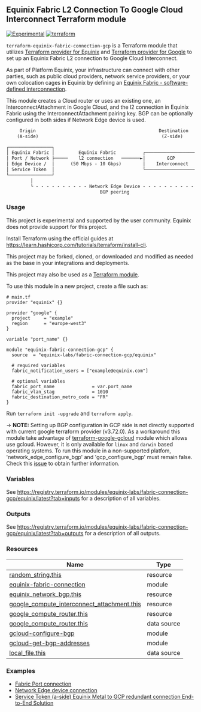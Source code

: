 ## Equinix Fabric L2 Connection To Google Cloud Interconnect Terraform module

[![Experimental](https://img.shields.io/badge/Stability-Experimental-red.svg)](https://github.com/equinix-labs/standards#about-uniform-standards)
[![terraform](https://github.com/equinix-labs/terraform-equinix-template/actions/workflows/integration.yaml/badge.svg)](https://github.com/equinix-labs/terraform-equinix-template/actions/workflows/integration.yaml)

`terraform-equinix-fabric-connection-gcp` is a Terraform module that utilizes [Terraform provider for Equinix](https://registry.terraform.io/providers/equinix/equinix/latest) and [Terraform provider for Google](https://registry.terraform.io/providers/hashicorp/google/latest/docs) to set up an Equinix Fabric L2 connection to Google Cloud Interconnect.

As part of Platform Equinix, your infrastructure can connect with other parties, such as public cloud providers, network service providers, or your own colocation cages in Equinix by defining an [Equinix Fabric - software-defined interconnection](https://docs.equinix.com/en-us/Content/Interconnection/Fabric/Fabric-landing-main.htm).

This module creates a Cloud router or uses an existing one, an InterconnectAttachment in Google Cloud, and the l2 connection in Equinix Fabric using the InterconnectAttachment pairing key. BGP can be optionally configured in both sides if Network Edge device is used.

```html
     Origin                                              Destination
    (A-side)                                              (Z-side)

┌────────────────┐
│ Equinix Fabric │         Equinix Fabric          ┌────────────────────┐       ┌────────────────┐
│ Port / Network ├─────    l2 connection   ───────►│        GCP         │──────►│  Clour Router  │
│ Edge Device /  │      (50 Mbps - 10 Gbps)        │    Interconnect    │       │                │
│ Service Token  │                                 └────────────────────┘       └────────────────┘
└────────────────┘                                                                   │
         │                                                                           │
         └ - - - - - - - - - - Network Edge Device - - - - - - - - - - - - - - - - - ┘
                                   BGP peering
```

### Usage

This project is experimental and supported by the user community. Equinix does not provide support for this project.

Install Terraform using the official guides at <https://learn.hashicorp.com/tutorials/terraform/install-cli>.

This project may be forked, cloned, or downloaded and modified as needed as the base in your integrations and deployments.

This project may also be used as a [Terraform module](https://learn.hashicorp.com/collections/terraform/modules).

To use this module in a new project, create a file such as:

```hcl
# main.tf
provider "equinix" {}

provider "google" {
  project     = "example"
  region      = "europe-west3"
}

variable "port_name" {}

module "equinix-fabric-connection-gcp" {
  source  = "equinix-labs/fabric-connection-gcp/equinix"

  # required variables
  fabric_notification_users = ["example@equinix.com"]

  # optional variables
  fabric_port_name              = var.port_name
  fabric_vlan_stag              = 1010
  fabric_destination_metro_code = "FR"
}

```

Run `terraform init -upgrade` and `terraform apply`.

-> **NOTE:**
Setting up BGP configuration in GCP side is not directly supported with current google terraform provider (v3.72.0). As a workaround this module take advantage of [terraform-google-gcloud](https://registry.terraform.io/modules/terraform-google-modules/gcloud/google/latest) module which allows use gcloud. However, it is only available for `linux` and `darwin` based operating systems. To run this module in a non-supported platfom, 'network_edge_configure_bgp' and 'gcp_configure_bgp' must remain false. Check this [issue](https://github.com/hashicorp/terraform-provider-google/issues/9582) to obtain further information.

### Variables

See <https://registry.terraform.io/modules/equinix-labs/fabric-connection-gcp/equinix/latest?tab=inputs> for a description of all variables.

### Outputs

See <https://registry.terraform.io/modules/equinix-labs/fabric-connection-gcp/equinix/latest?tab=outputs> for a description of all outputs.

### Resources

| Name | Type |
|------|------|
| [random_string.this](https://registry.terraform.io/providers/hashicorp/random/latest/docs/resources/string) | resource |
| [equinix-fabric-connection](https://registry.terraform.io/modules/equinix-labs/fabric-connection/equinix/latest) | module |
| [equinix_network_bgp.this](https://registry.terraform.io/providers/equinix/equinix/latest/docs/resources/equinix_network_bgp) | resource |
| [google_compute_interconnect_attachment.this](https://registry.terraform.io/providers/hashicorp/google/latest/docs/resources/compute_interconnect_attachment) | resource |
| [google_compute_router.this](https://registry.terraform.io/providers/hashicorp/google/latest/docs/resources/compute_router) | resource |
| [google_compute_router.this](https://registry.terraform.io/providers/hashicorp/google/latest/docs/data-sources/compute_router) | data source |
| [gcloud-configure-bgp](https://registry.terraform.io/modules/terraform-google-modules/gcloud/google/latest) | module |
| [gcloud-get-bgp-addresses](https://registry.terraform.io/modules/terraform-google-modules/gcloud/google/latest) | module |
| [local_file.this](https://registry.terraform.io/providers/hashicorp/local/latest/docs/data-sources/file) | data source |

### Examples

- [Fabric Port connection](https://registry.terraform.io/modules/equinix-labs/fabric-connection-gcp/equinix/latest/examples/fabric-port-connection/)
- [Network Edge device connection](https://registry.terraform.io/modules/equinix-labs/fabric-connection-gcp/equinix/latest/examples/network-edge-device-connection/)
- [Service Token (a-side) Equinix Metal to GCP redundant connection End-to-End Solution](https://registry.terraform.io/modules/equinix-labs/fabric-connection-gcp/equinix/latest/examples/service-token-metal-to-gcp-connection/)
